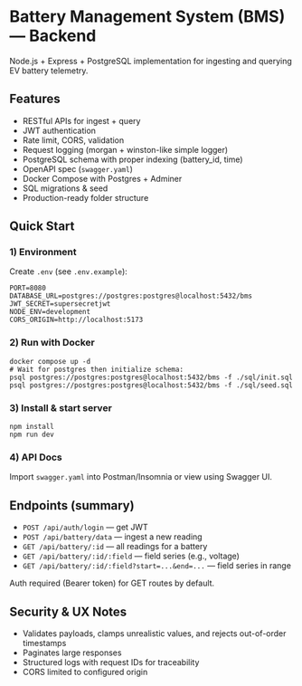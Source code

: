 # Battery Management System (BMS) — Backend

Node.js + Express + PostgreSQL implementation for ingesting and querying EV battery telemetry.

## Features
- RESTful APIs for ingest + query
- JWT authentication
- Rate limit, CORS, validation
- Request logging (morgan + winston-like simple logger)
- PostgreSQL schema with proper indexing (battery_id, time)
- OpenAPI spec (`swagger.yaml`)
- Docker Compose with Postgres + Adminer
- SQL migrations & seed
- Production-ready folder structure

## Quick Start

### 1) Environment
Create `.env` (see `.env.example`):
```
PORT=8080
DATABASE_URL=postgres://postgres:postgres@localhost:5432/bms
JWT_SECRET=supersecretjwt
NODE_ENV=development
CORS_ORIGIN=http://localhost:5173
```

### 2) Run with Docker
```
docker compose up -d
# Wait for postgres then initialize schema:
psql postgres://postgres:postgres@localhost:5432/bms -f ./sql/init.sql
psql postgres://postgres:postgres@localhost:5432/bms -f ./sql/seed.sql
```

### 3) Install & start server
```
npm install
npm run dev
```

### 4) API Docs
Import `swagger.yaml` into Postman/Insomnia or view using Swagger UI.

## Endpoints (summary)
- `POST /api/auth/login` — get JWT
- `POST /api/battery/data` — ingest a new reading
- `GET /api/battery/:id` — all readings for a battery
- `GET /api/battery/:id/:field` — field series (e.g., voltage)
- `GET /api/battery/:id/:field?start=...&end=...` — field series in range

Auth required (Bearer token) for GET routes by default.

## Security & UX Notes
- Validates payloads, clamps unrealistic values, and rejects out-of-order timestamps
- Paginates large responses
- Structured logs with request IDs for traceability
- CORS limited to configured origin
